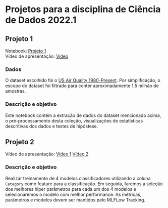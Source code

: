 # Projetos para a disciplina de Ciência de Dados 2022.1

## Projeto 1
Notebook: [Projeto 1](https://colab.research.google.com/drive/1KKWmshS_jF0ASnR1pdUFZI78KkiuOwA-?usp=sharing) <br>
Vídeo de apresentação: [Vídeo](https://drive.google.com/file/d/1CVRKpPX9SM51NmE2SDJzLG-ZiQoEGCJN/view?usp=sharing) <br>

### Dados
O dataset escolhido foi o [US Air Quality 1980-Present](https://www.kaggle.com/datasets/calebreigada/us-air-quality-1980present). Por simplificação, o escopo do dataset foi filtrado para conter aproximadamente 1,5 milhão de amostras.

### Descrição e objetivo
Este notebook contém a extração de dados do dataset mencionado acima, o pré-processamento desta coleção, visualizações de estatísticas descritivas dos dados e testes de hipóstese.  

## Projeto 2
Vídeo de apresentação: [Vídeo 1](https://drive.google.com/file/d/1tK1G2JHWyFdHhdG5xO3L9R7Aw2qBjYyo/view?usp=sharing)
                       [Vídeo 2](https://drive.google.com/file/d/1tnGkOqsopfqiGlEybjGxX1puF2kowGSB/view?usp=sharing)  

### Descrição e objetivo
Realizar treinamento de 4 modelos classificadores utilizando a coluna `Category` como feature para a classificação. Em seguida, faremos a seleção dos melhores hiper parâmetros para cada um dos 4 modelos e selecionaremos o modelo com melhor performance. As métricas, parâmetros e modelos devem ser mantidos pelo MLFLow Tracking.
